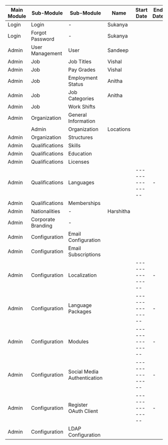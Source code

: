 |Main Module                    |Sub-Module                   |Sub-Module         |Name    |Start Date    |End Date
|-------------------------------|-----------------------------|-------------------|--------|--------------|-
|Login                          |Login                        | -                 |Sukanya |              |          
|Login                          |Forgot Password              | -                 |Sukanya |              |
|Admin                          |User Management              | User              |Sandeep | |
|Admin                          |Job                          | Job Titles        |Vishal  | |
|Admin                          |Job                          | Pay Grades        |Vishal  | |
|Admin                          |Job                          | Employment Status |Anitha  | |
|Admin                          |Job                          | Job Categories    |Anitha  | |
|Admin                          |Job                          | Work Shifts       |    | |
|Admin                          |Organization                 |General Information|    | |
    |Admin                          |Organization                 |Locations          |    ||
|Admin                          |Organization                 |Structures         |    | |
|Admin                          |Qualifications               |Skills             |    | |
|Admin                          |Qualifications               |Education          |    | |
|Admin                          |Qualifications               |Licenses           |    |  |
|Admin                          |Qualifications               |Languages          |    |--------------|-
|Admin                          |Qualifications               |Memberships        |    |  |
|Admin                          |Nationalities                | -                 |Harshitha|  |
|Admin                          |Corporate Branding           | -                 |    |  |
|Admin                          |Configuration                |Email Configuration|    |  |
|Admin                          |Configuration                |Email Subscriptions|    |  |
|Admin                          |Configuration                |Localization       |    |--------------|-
|Admin                          |Configuration                |Language Packages  |    |--------------|-
|Admin                          |Configuration                |Modules            |    |--------------|-
|Admin                          |Configuration                |Social Media Authentication|  |--------------|-
|Admin                          |Configuration                |Register OAuth Client|  |--------------|-
|Admin                          |Configuration                |LDAP Configuration |
